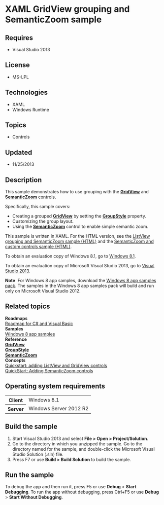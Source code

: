 # XAML GridView grouping and SemanticZoom sample
## Requires
- Visual Studio 2013
## License
- MS-LPL
## Technologies
- XAML
- Windows Runtime
## Topics
- Controls
## Updated
- 11/25/2013
## Description

<div id="mainSection">
<p>This sample demonstrates how to use grouping with the <a href="http://msdn.microsoft.com/library/windows/apps/br242705">
<b>GridView</b></a> and <a href="http://msdn.microsoft.com/library/windows/apps/hh702601">
<b>SemanticZoom</b></a> controls. </p>
<p>Specifically, this sample covers:</p>
<ul>
<li>Creating a grouped <a href="http://msdn.microsoft.com/library/windows/apps/br242705">
<b>GridView</b></a> by setting the <a href="http://msdn.microsoft.com/library/windows/apps/br242809">
<b>GroupStyle</b></a> property. </li><li>Customizing the group layout. </li><li>Using the <a href="http://msdn.microsoft.com/library/windows/apps/hh702601"><b>SemanticZoom</b></a> control to enable simple semantic zoom.
</li></ul>
<p></p>
<p>This sample is written in XAML. For the HTML version, see the <a href="http://go.microsoft.com/fwlink/p/?linkid=231563">
ListView grouping and SemanticZoom sample (HTML)</a> and the <a href="http://go.microsoft.com/fwlink/p/?linkid=242400">
SemanticZoom and custom controls sample (HTML)</a>.</p>
<p>To obtain an evaluation copy of Windows&nbsp;8.1, go to <a href="http://go.microsoft.com/fwlink/p/?linkid=301696">
Windows&nbsp;8.1</a>.</p>
<p>To obtain an evaluation copy of Microsoft Visual Studio&nbsp;2013, go to <a href="http://go.microsoft.com/fwlink/p/?linkid=301697">
Visual Studio&nbsp;2013</a>.</p>
<p></p>
<p class="note"><b>Note</b>&nbsp;&nbsp;For Windows&nbsp;8 app samples, download the <a href="http://go.microsoft.com/fwlink/p/?LinkId=301698">
Windows&nbsp;8 app samples pack</a>. The samples in the Windows&nbsp;8 app samples pack will build and run only on Microsoft Visual Studio&nbsp;2012.</p>
<p></p>
<h2><a id="related_topics"></a>Related topics</h2>
<dl><dt><b>Roadmaps</b> </dt><dt><a href="http://msdn.microsoft.com/library/windows/apps/br229583">Roadmap for C# and Visual Basic</a>
</dt><dt><b>Samples</b> </dt><dt><a href="http://go.microsoft.com/fwlink/p/?LinkID=227694">Windows 8 app samples</a>
</dt><dt><b>Reference</b> </dt><dt><a href="http://msdn.microsoft.com/library/windows/apps/br242705"><b>GridView</b></a>
</dt><dt><a href="http://msdn.microsoft.com/library/windows/apps/br242809"><b>GroupStyle</b></a>
</dt><dt><a href="http://msdn.microsoft.com/library/windows/apps/hh702601"><b>SemanticZoom</b></a>
</dt><dt><b>Concepts</b> </dt><dt><a href="http://msdn.microsoft.com/library/windows/apps/hh780650">Quickstart: adding ListView and GridView controls</a>
</dt><dt><a href="http://msdn.microsoft.com/library/windows/apps/hh781234">QuickStart: Adding SemanticZoom controls</a>
</dt></dl>
<h2>Operating system requirements</h2>
<table>
<tbody>
<tr>
<th>Client</th>
<td><dt>Windows&nbsp;8.1 </dt></td>
</tr>
<tr>
<th>Server</th>
<td><dt>Windows Server&nbsp;2012&nbsp;R2 </dt></td>
</tr>
</tbody>
</table>
<h2>Build the sample</h2>
<ol>
<li>Start Visual Studio&nbsp;2013 and select <b>File &gt; Open &gt; Project/Solution</b>.
</li><li>Go to the directory in which you unzipped the sample. Go to the directory named for the sample, and double-click the Microsoft Visual Studio Solution (.sln) file.
</li><li>Press F7 or use <b>Build &gt; Build Solution</b> to build the sample. </li></ol>
<h2>Run the sample</h2>
<p>To debug the app and then run it, press F5 or use <b>Debug</b> &gt; <b>Start Debugging</b>. To run the app without debugging, press Ctrl&#43;F5 or use
<b>Debug</b> &gt; <b>Start Without Debugging</b>.</p>
</div>
